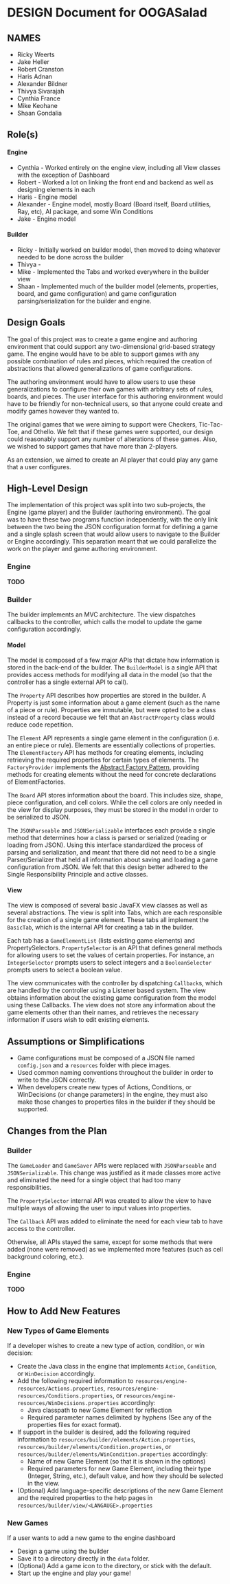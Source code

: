 # DESIGN Document for OOGASalad
## NAMES

* Ricky Weerts
* Jake Heller
* Robert Cranston
* Haris Adnan
* Alexander Bildner
* Thivya Sivarajah
* Cynthia France
* Mike Keohane
* Shaan Gondalia

## Role(s)

#### Engine

* Cynthia - Worked entirely on the engine view, including all View classes with the exception of Dashboard
* Robert - Worked a lot on linking the front end and backend as well as designing elements in each
* Haris - Engine model
* Alexander - Engine model, mostly Board (Board itself, Board utilities, Ray, etc), AI package, and some Win Conditions
* Jake - Engine model

#### Builder

* Ricky - Initially worked on builder model, then moved to doing whatever needed to be done across the builder
* Thivya -
* Mike - Implemented the Tabs and worked everywhere in the builder view
* Shaan - Implemented much of the builder model (elements, properties, board, and game configuration) and game configuration parsing/serialization for the builder and engine.

## Design Goals

The goal of this project was to create a game engine and authoring environment that could support any
two-dimensional grid-based strategy game. The engine would have to be able to support games with any
possible combination of rules and pieces, which required the creation of abstractions that allowed 
generalizations of game configurations. 

The authoring environment would have to allow users to use these generalizations to configure their 
own games with arbitrary sets of rules, boards, and pieces. The user interface for this authoring 
environment would have to be friendly for non-technical users, so that anyone could create and 
modify games however they wanted to.

The original games that we were aiming to support were Checkers, Tic-Tac-Toe, and Othello. We felt 
that if these games were supported, our design could reasonably support any number of alterations 
of these games. Also, we wished to support games that have more than 2-players.

As an extension, we aimed to create an AI player that could play any game that a user configures.

## High-Level Design

The implementation of this project was split into two sub-projects, the Engine (game player) and the
Builder (authoring environment). The goal was to have these two programs function independently, 
with the only link between the two being the JSON configuration format for defining a game and a 
single splash screen that would allow users to navigate to the Builder or Engine accordingly. This
separation meant that we could parallelize the work on the player and game authoring environment.

### Engine

**TODO**


### Builder
The builder implements an MVC architecture. The view dispatches callbacks to the controller, which
calls the model to update the game configuration accordingly.

#### Model

The model is composed of a few major APIs that dictate how information is stored in the back-end of
the builder. The `BuilderModel` is a single API that provides access methods for modifying all data in
the model (so that the controller has a single external API to call). 

The `Property` API describes how properties are stored in the builder. A Property is just some 
information about a game element (such as the name of a piece or rule). Properties are immutable, 
but were opted to be a class instead of a record because we felt that an `AbstractProperty` class 
would reduce code repetition.

The `Element` API represents a single game element in the configuration (i.e. an entire piece or 
rule). Elements are essentially collections of properties. The `ElementFactory` API has methods for 
creating elements, including retrieving the required properties for certain types of elements. The 
`FactoryProvider` implements the [Abstract Factory Pattern](https://www.tutorialspoint.com/design_pattern/abstract_factory_pattern.htm), 
providing methods for creating elements without the need for concrete declarations of ElementFactories.

The `Board` API stores information about the board. This includes size, shape, piece configuration,
and cell colors. While the cell colors are only needed in the view for display purposes, they must
be stored in the model in order to be serialized to JSON.

The `JSONParseable` and `JSONSerializable` interfaces each provide a single method that determines how
a class is parsed or serialized (reading or loading from JSON). Using this interface standardized 
the process of parsing and serialization, and meant that there did not need to be a single 
Parser/Serializer that held all information about saving and loading a game configuration from JSON.
We felt that this design better adhered to the Single Responsibility Principle and active classes.

#### View

The view is composed of several basic JavaFX view classes as well as several abstractions. The view
is split into Tabs, which are each responsible for the creation of a single game element. These tabs
all implement the `BasicTab`, which is the internal API for creating a tab in the builder.

Each tab has a `GameElementList` (lists existing game elements) and PropertySelectors.
`PropertySelector` is an API that defines general methods for allowing users to set the values of 
certain properties. For instance, an `IntegerSelector` prompts users to select integers and a 
`BooleanSelector` prompts users to select a boolean value.

The view communicates with the controller by dispatching `Callback`s, which are handled by the 
controller using a Listener based system. The view obtains information about the existing game
configuration from the model using these Callbacks. The view does not store any information about 
the game elements other than their names, and retrieves the necessary information if users wish
to edit existing elements.

## Assumptions or Simplifications

* Game configurations must be composed of a JSON file named `config.json` and a `resources` folder with piece images.
* Used common naming conventions throughout the builder in order to write to the JSON correctly.
* When developers create new types of Actions, Conditions, or WinDecisions (or change parameters) in
the engine, they must also make those changes to properties files in the builder if they should be supported.

## Changes from the Plan

### Builder

The `GameLoader` and `GameSaver` APIs were replaced with `JSONParseable` and `JSONSerializable`. 
This change was justified as it made classes more active and eliminated the need for a single object
that had too many responsibilities.

The `PropertySelector` internal API was created to allow the view to have multiple ways of allowing
the user to input values into properties.

The `Callback` API was added to eliminate the need for each view tab to have access to the controller.

Otherwise, all APIs stayed the same, except for some methods that were added (none were removed) as 
we implemented more features (such as cell background coloring, etc.).

### Engine

**TODO**

## How to Add New Features

### New Types of Game Elements
If a developer wishes to create a new type of action, condition, or win decision:
* Create the Java class in the engine that implements `Action`, `Condition`, or `WinDecision` accordingly.
* Add the following required information to `resources/engine-resources/Actions.properties`, `resources/engine-resources/Conditions.properties`, or `resources/engine-resources/WinDecisions.properties` accordingly:
  * Java classpath to new Game Element for reflection
  * Required parameter names delimited by hyphens (See any of the properties files for exact format).
* If support in the builder is desired, add the following required information to `resources/builder/elements/Action.properties`, `resources/builder/elements/Condition.properties`, or `resources/builder/elements/WinCondition.properties` accordingly:
  * Name of new Game Element (so that it is shown in the options)
  * Required parameters for new Game Element, including their type (Integer, String, etc.), default value, and how they should be selected in the view.
* (Optional) Add language-specific descriptions of the new Game Element and the required properties to the help pages in `resources/builder/view/<LANGAUGE>.properties`

### New Games
If a user wants to add a new game to the engine dashboard
* Design a game using the builder
* Save it to a directory directly in the `data` folder.
* (Optional) Add a game icon to the directory, or stick with the default.
* Start up the engine and play your game!